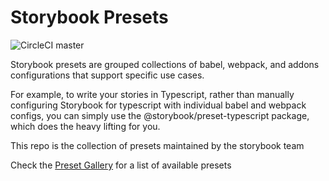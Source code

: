 # Storybook Presets

![CircleCI master](https://circleci.com/gh/storybookjs/presets.svg?style=shield)

Storybook presets are grouped collections of babel, webpack, and addons configurations that support specific use cases.

For example, to write your stories in Typescript, rather than manually configuring Storybook for typescript with individual babel and webpack configs,
you can simply use the @storybook/preset-typescript package, which does the heavy lifting for you.

This repo is the collection of presets maintained by the storybook team

Check the [Preset Gallery](https://github.com/storybookjs/storybook/blob/next/docs/src/pages/presets/preset-gallery/index.md) for a list of available presets

